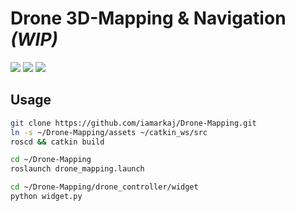 # Drone 3D-Mapping & Navigation *(WIP)*

![](https://img.shields.io/badge/Ubuntu-20.04-red)
![](https://img.shields.io/badge/ROS1-Noetic-blue)
![](https://img.shields.io/badge/Gazebo-11-green)

## Usage

```bash
git clone https://github.com/iamarkaj/Drone-Mapping.git
ln -s ~/Drone-Mapping/assets ~/catkin_ws/src
roscd && catkin build
```

```bash
cd ~/Drone-Mapping
roslaunch drone_mapping.launch
```

```bash
cd ~/Drone-Mapping/drone_controller/widget
python widget.py
```
